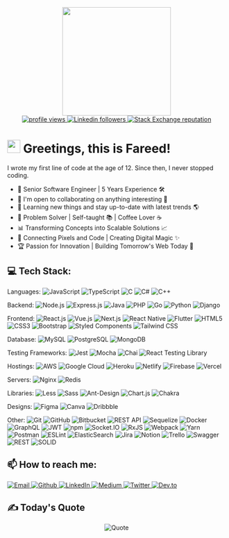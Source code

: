 <div id="header" align="center">
  <img src="https://github.com/TheDudeThatCode/TheDudeThatCode/blob/master/Assets/Developer.gif" width="250"/>
  <div>
    <a href="https://github.com/FareedMurtaza">
      <img src="https://komarev.com/ghpvc/?username=FareedMurtaza&color=red" alt="profile views" />
    </a>
    <a href="https://www.linkedin.com/in/fareed-murtaza-4a0173136">
      <img alt="Linkedin followers" src="https://img.shields.io/badge/followers-9.2K-blue?color=blue&logo=linkedin">
    </a>
    <a href="https://stackoverflow.com/users/14747241">
      <img alt="Stack Exchange reputation" src="https://img.shields.io/stackexchange/stackoverflow/r/14747241?color=orange&label=reputation&logo=stackoverflow">
    </a>
  </div>
</div>

# <img src="https://github.com/TheDudeThatCode/TheDudeThatCode/blob/master/Assets/Hi.gif" width="30" /> Greetings, this is Fareed!


I wrote my first line of code at the age of 12. Since then, I never stopped coding. 
- 🚀 Senior Software Engineer | 5 Years Experience 🛠️
- 🤝 I'm open to collaborating on anything interesting 💫
- 🧠 Learning new things and stay up-to-date with latest trends 🌎
- 🔧 Problem Solver | Self-taught 📚 | Coffee Lover ☕
- 📊 Transforming Concepts into Scalable Solutions 📈
- 🔗 Connecting Pixels and Code | Creating Digital Magic ✨
- 🏆 Passion for Innovation | Building Tomorrow's Web Today 🌟


## 💻 Tech Stack:
Languages:
  ![JavaScript](https://img.shields.io/badge/javascript-%23323330.svg?style=flat&logo=javascript&logoColor=%23F7DF1E)
  ![TypeScript](https://img.shields.io/badge/TypeScript-%23007ACC.svg?style=flat-square&logo=typescript&logoColor=white)
  ![C](https://img.shields.io/badge/c-%2300599C.svg?style=flat-square&logo=c&logoColor=white)
  ![C#](https://img.shields.io/badge/c%23-%23239120.svg?style=flat-square&logo=c-sharp&logoColor=white)
  ![C++](https://img.shields.io/badge/c++-%2300599C.svg?style=flat-square&logo=c%2B%2B&logoColor=white)

Backend:
![Node.js](https://img.shields.io/badge/Node.js-%23339933.svg?style=flat-square&logo=node.js&logoColor=white)
![Express.js](https://img.shields.io/badge/Express.js-%23339933.svg?style=flat-square&logo=express&logoColor=white) 
![Java](https://img.shields.io/badge/java-%23ED8B00.svg?style=flat-square&logo=java&logoColor=white)
![PHP](https://img.shields.io/badge/php-%23777BB4.svg?style=flat-square&logo=php&logoColor=white) 
![Go](https://img.shields.io/badge/go-%2300ADD8.svg?style=flat-square&logo=go&logoColor=white) 
![Python](https://img.shields.io/badge/python-3670A0?style=flat-square&logo=python&logoColor=ffdd54) 
![Django](https://img.shields.io/badge/django-%23092E20.svg?style=flat-square&logo=django&logoColor=white) 
  

Frontend:
![React.js](https://img.shields.io/badge/React.js-%2320232a.svg?style=flat-square&logo=react&logoColor=%2361DAFB)
![Vue.js](https://img.shields.io/badge/Vue.js-%234FC08D.svg?style=flat-square&logo=vue.js&logoColor=white)
![Next.js](https://img.shields.io/badge/Next.js-%23000000.svg?style=flat-square&logo=next.js&logoColor=white)
![React Native](https://img.shields.io/badge/React_Native-%2320232a.svg?style=flat-square&logo=react&logoColor=%2361DAFB) 
![Flutter](https://img.shields.io/badge/Flutter-%2302569B.svg?style=flat-square&logo=flutter&logoColor=white) 
![HTML5](https://img.shields.io/badge/html5-%23E34F26.svg?style=flat-square&logo=html5&logoColor=white) 
![CSS3](https://img.shields.io/badge/css3-%231572B6.svg?style=flat-square&logo=css3&logoColor=white)
![Bootstrap](https://img.shields.io/badge/bootstrap-%23563D7C.svg?style=flat-square&logo=bootstrap&logoColor=white) 
![Styled Components](https://img.shields.io/badge/Styled_Components-%23DB7093.svg?style=flat-square&logo=styled-components&logoColor=white) 
![Tailwind CSS](https://img.shields.io/badge/Tailwind_CSS-%231a202c.svg?style=flat-square&logo=tailwind-css&logoColor=white) 


Database:
![MySQL](https://img.shields.io/badge/MySQL-%2300f.svg?style=flat-square&logo=mysql&logoColor=white) 
![PostgreSQL](https://img.shields.io/badge/PostgreSQL-%23316192.svg?style=flat-square&logo=postgresql&logoColor=white) 
![MongoDB](https://img.shields.io/badge/MongoDB-%234ea94b.svg?style=flat-square&logo=mongodb&logoColor=white)   


Testing Frameworks:
![Jest](https://img.shields.io/badge/Jest-%23C21325.svg?style=flat-square&logo=jest&logoColor=white) 
![Mocha](https://img.shields.io/badge/Mocha-%238D6748.svg?style=flat-square&logo=mocha&logoColor=white) 
![Chai](https://img.shields.io/badge/Chai-%23A30701.svg?style=flat-square&logo=chai&logoColor=white) 
![React Testing Library](https://img.shields.io/badge/React_Testing_Library-%23E33332.svg?style=flat-square&logo=testing-library&logoColor=white)


Hostings:
![AWS](https://img.shields.io/badge/AWS-%23FF9900.svg?style=flat-square&logo=amazon-aws&logoColor=white)
![Google Cloud](https://img.shields.io/badge/Google%20Cloud-%234285F4.svg?style=flat-square&logo=google-cloud&logoColor=white) 
![Heroku](https://img.shields.io/badge/heroku-%23430098.svg?style=flat-square&logo=heroku&logoColor=white) 
![Netlify](https://img.shields.io/badge/netlify-%23000000.svg?style=flat-square&logo=netlify&logoColor=#00C7B7) 
![Firebase](https://img.shields.io/badge/firebase-%23039BE5.svg?style=flat-square&logo=firebase) 
![Vercel](https://img.shields.io/badge/vercel-%23000000.svg?style=flat-square&logo=vercel&logoColor=white) 


Servers:
![Nginx](https://img.shields.io/badge/nginx-%23009639.svg?style=flat-square&logo=nginx&logoColor=white) 
![Redis](https://img.shields.io/badge/redis-%23DD0031.svg?style=flat-square&logo=redis&logoColor=white)


Libraries:
![Less](https://img.shields.io/badge/Less-%231D365D.svg?style=flat-square&logo=less&logoColor=white) 
![Sass](https://img.shields.io/badge/Sass-%23CC6699.svg?style=flat-square&logo=sass&logoColor=white)
![Ant-Design](https://img.shields.io/badge/-AntDesign-%230170FE?style=flat-square&logo=ant-design&logoColor=white) 
![Chart.js](https://img.shields.io/badge/chart.js-F5788D.svg?style=flat-square&logo=chart.js&logoColor=white) 
![Chakra](https://img.shields.io/badge/chakra-%234ED1C5.svg?style=flat-square&logo=chakraui&logoColor=white) 


Designs:
![Figma](https://img.shields.io/badge/figma-%23F24E1E.svg?style=flat-square&logo=figma&logoColor=white) 
![Canva](https://img.shields.io/badge/Canva-%2300C4CC.svg?style=flat-square&logo=Canva&logoColor=white)
![Dribbble](https://img.shields.io/badge/Dribbble-EA4C89?style=flat-square&logo=dribbble&logoColor=white)


Other:
![Git](https://img.shields.io/badge/Git-%23F05032.svg?style=flat-square&logo=git&logoColor=white) 
![GitHub](https://img.shields.io/badge/GitHub-%23121011.svg?style=flat-square&logo=github&logoColor=white) 
![Bitbucket](https://img.shields.io/badge/Bitbucket-%230047B3.svg?style=flat-square&logo=bitbucket&logoColor=white)
![REST API](https://img.shields.io/badge/REST_API-%23000000.svg?style=flat-square&logo=api&logoColor=white) 
![Sequelize](https://img.shields.io/badge/Sequelize-%234267B2.svg?style=flat-square&logo=sequelize&logoColor=white)
![Docker](https://img.shields.io/badge/docker-%230db7ed.svg?style=flat-square&logo=docker&logoColor=white) 
![GraphQL](https://img.shields.io/badge/-GraphQL-E10098?style=flat-square&logo=graphql&logoColor=white) 
![JWT](https://img.shields.io/badge/JWT-%23000000.svg?style=flat-square&logo=json-web-tokens&logoColor=white) 
![npm](https://img.shields.io/badge/npm-%23CB3837.svg?style=flat-square&logo=npm&logoColor=white) 
![Socket.IO](https://img.shields.io/badge/Socket.IO-%23000000.svg?style=flat-square&logo=socket.io&logoColor=white) 
![RxJS](https://img.shields.io/badge/RxJS-%23B7178C.svg?style=flat-square&logo=reactivex&logoColor=white) 
![Webpack](https://img.shields.io/badge/Webpack-%238DD6F9.svg?style=flat-square&logo=webpack&logoColor=black) 
![Yarn](https://img.shields.io/badge/Yarn-%232C8EBB.svg?style=flat-square&logo=yarn&logoColor=white) 
![Postman](https://img.shields.io/badge/Postman-FF6C37?style=flat-square&logo=postman&logoColor=white) 
![ESLint](https://img.shields.io/badge/ESLint-4B3263?style=flat-square&logo=eslint&logoColor=white) 
![ElasticSearch](https://img.shields.io/badge/-ElasticSearch-005571?style=flat-square&logo=elasticsearch) 
![Jira](https://img.shields.io/badge/jira-%230A0FFF.svg?style=flat-square&logo=jira&logoColor=white) 
![Notion](https://img.shields.io/badge/Notion-%23000000.svg?style=flat-square&logo=notion&logoColor=white) 
![Trello](https://img.shields.io/badge/Trello-%23026AA7.svg?style=flat-square&logo=Trello&logoColor=white) 
![Swagger](https://img.shields.io/badge/-Swagger-%23Clojure?style=flat-square&logo=swagger&logoColor=white)
![REST](https://img.shields.io/badge/REST-%23000000.svg?style=flat-square&logo=api&logoColor=white) 
![SOLID](https://img.shields.io/badge/SOLID-%23FDB515.svg?style=flat-square&logoColor=white)



## 📫 How to reach me:
<p>
  <a href="mailto:fareedmurtaza91@gmail.com" target="_blank">
    <img alt="Email" src="https://img.shields.io/badge/email-%23D14836.svg?&style=for-the-badge&logo=gmail&logoColor=white" />
  </a>
  <a href="https://github.com/FareedMurtaza" target="_blank">
    <img alt="Github" src="https://img.shields.io/badge/GitHub-%2312100E.svg?&style=for-the-badge&logo=Github&logoColor=white" />
  </a>
  <a href="https://www.linkedin.com/in/fareed-murtaza-4a0173136/" target="_blank">
    <img alt="LinkedIn" src="https://img.shields.io/badge/linkedin-%230077B5.svg?&style=for-the-badge&logo=linkedin&logoColor=white" />
  </a>
  <a href="https://medium.com/@fareedmurtaza91" target="_blank">
    <img alt="Medium" src="https://img.shields.io/badge/medium-%2312100E.svg?&style=for-the-badge&logo=medium&logoColor=white" />
  </a>
  <a href="https://twitter.com/FareedMurtaza4" target="_blank">
    <img alt="Twitter" src="https://img.shields.io/badge/twitter-%231DA1F2.svg?&style=for-the-badge&logo=twitter&logoColor=white" />
  </a>
  <a href="https://dev.to/fareedmurtaza" target="_blank">
    <img alt="Dev.to" src="https://img.shields.io/badge/dev.to-%230A0A0A.svg?&style=for-the-badge&logo=dev.to&logoColor=white" />
  </a>
</p>


## ✍️ Today's Quote
<div align="center">
  <img src="https://quotes-github-readme.vercel.app/api?type=horizontal&theme=light" alt="Quote"/>
</div>

